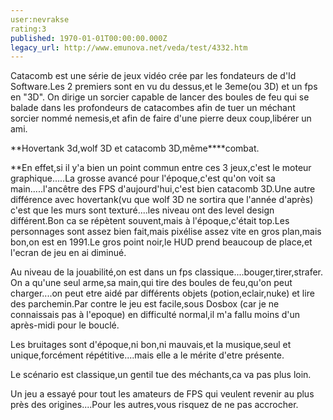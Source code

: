 ```yaml
---
user:nevrakse
rating:3
published: 1970-01-01T00:00:00.000Z
legacy_url: http://www.emunova.net/veda/test/4332.htm
---
```

Catacomb est une série de jeux vidéo crée par les fondateurs de d'Id Software.Les 2 premiers sont en vu du dessus,et le 3eme(ou 3D) et un fps en "3D". On dirige un sorcier capable de lancer des boules de feu qui se balade dans les profondeurs de catacombes afin de tuer un méchant sorcier nommé nemesis,et afin de faire d'une pierre deux coup,libérer un ami.   

  

**Hovertank 3d,wolf 3D et catacomb 3D,même****combat.  

  

**En effet,si il y'a bien un point commun entre ces 3 jeux,c'est le moteur graphique.....La grosse avancé pour l'époque,c'est qu'on voit sa main.....l'ancêtre des FPS d'aujourd'hui,c'est bien catacomb 3D.Une autre différence avec hovertank(vu que wolf 3D ne sortira que l'année d'après) c'est que les murs sont texturé....les niveau ont des level design différent.Bon ca se répètent souvent,mais à l'époque,c'était top.Les personnages sont assez bien fait,mais pixélise assez vite en gros plan,mais bon,on est en 1991.Le gros point noir,le HUD prend beaucoup de place,et l'ecran de jeu en ai diminué.   

  

Au niveau de la jouabilité,on est dans un fps classique....bouger,tirer,strafer. On a qu'une seul arme,sa main,qui tire des boules de feu,qu'on peut charger....on peut etre aidé par différents objets (potion,eclair,nuke) et lire des parchemin.Par contre le jeu est facile,sous Dosbox (car je ne connaissais pas à l'epoque) en difficulté normal,il m'a fallu moins d'un après-midi pour le bouclé.  

  

Les bruitages sont d'époque,ni bon,ni mauvais,et la musique,seul et unique,forcément répétitive....mais elle a le mérite d'etre présente.  

  

Le scénario est classique,un gentil tue des méchants,ca va pas plus loin.  

  

Un jeu a essayé pour tout les amateurs de FPS qui veulent revenir au plus près des origines....Pour les autres,vous risquez de ne pas accrocher.